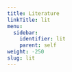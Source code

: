```yaml
---
title: Literature
linkTitle: lit
menu:
  sidebar:
    identifier: lit
    parent: self
weight: -250
slug: lit
---
```

